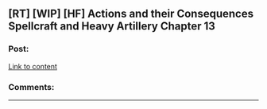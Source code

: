 ## [RT] [WIP] [HF] Actions and their Consequences Spellcraft and Heavy Artillery Chapter 13

### Post:

[Link to content](http://dreamtime.logic11.com/index.php/2016/08/05/actions-and-their-consequences-spellcraft-and-heavy-artillery-chapter-13/)

### Comments:

---

